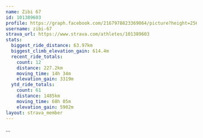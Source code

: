 ```yaml
---
name: Zibi 67
id: 101389603
profile: https://graph.facebook.com/2167978823369064/picture?height=256&width=256
username: zibi-67
strava_url: https://www.strava.com/athletes/101389603
stats:
  biggest_ride_distance: 63.97km
  biggest_climb_elevation_gain: 614.4m
  recent_ride_totals:
    count: 12
    distance: 227.2km
    moving_time: 14h 34m
    elevation_gain: 3319m
  ytd_ride_totals:
    count: 61
    distance: 1485km
    moving_time: 68h 05m
    elevation_gain: 5902m
layout: strava_member
--- 
```

...
